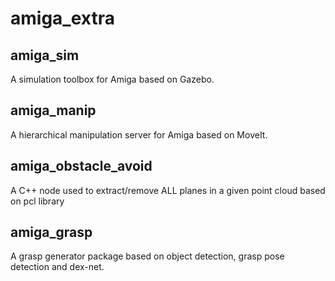 # amiga_extra

## amiga_sim

A simulation toolbox for Amiga based on Gazebo.

## amiga_manip

A hierarchical manipulation server for Amiga based on MoveIt. 

## amiga_obstacle_avoid

A C++ node used to extract/remove ALL planes in a given point cloud based on pcl library

## amiga_grasp

A grasp generator package based on object detection, grasp pose detection and dex-net.
